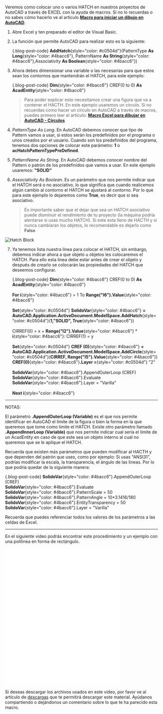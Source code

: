 Veremos como colocar uno o varios HATCH en nuestros proyectos de AutoCAD a través de EXCEL con la ayuda de macros. Si no lo recuerdas o no sabes cómo hacerlo ve al artículo **[Macro para iniciar un dibujo en AutoCAD](/blog/macro-para-iniciar-un-dibujo-en-autocad)**.

1. Abre Excel y ten preparado el editor de Visual Basic.
2. La función que permite AutoCAD para realizar esto es la siguiente:

    {.blog-post-code}
    **AddHatch**{style="color: #c0504d"}(PatternType **As Long**{style="color: #4bacc6"}, PatternName **As String**{style="color: #4bacc6"},Associativity **As Boolean**{style="color: #4bacc6"}) 

3. Ahora debes dimensionar una variable o las necesarias para que estos sean los contornos que mantendrán el HATCH, para este ejemplo:

    {.blog-post-code}
    **Dim**{style="color: #4bacc6"} CREF(0 to 0) **As AcadEntity**{style="color: #4bacc6"} 
   
    > Para poder explicar esto necesitamos crear una figura que va a contener el HACTH. En este ejemplo usaremos un círculo. Si no recuerdas como hacer un círculo en AutoCAD a través de macros, puedes primero leer el artículo: **[Macro Excel para dibujar en AutoCAD - Círculos](/blog/macro-excel-para-dibujar-en-autocad-circulos)**

4. *PatternType As Long*. En AutoCAD debemos conocer que tipo de Pattern vamos a usar, si estos serán los predefinidos por el programa o unos creados por el usuario. Cuando son los predefinidos del programa, tenemos dos opciones de colocar este parámetro: **1** o **acHatchPatternTypePreDefined**.

5. *PatternName As String*. En AutoCAD debemos conocer nombre del Pattern o patrón de los predefinidos que vamos a usar. En este ejemplo usaremos: **"SOLID"**

6. *Associativity As Boolean*. Es un parámetro que nos permite indicar que el HATCH será o no asociativo, lo que significa que cuando realicemos algún cambio al contorno el HATCH se ajustará al contorno. Por lo que para este ejemplo lo dejaremos como **True**, es decir que si sea asociativo.

    > Es importante saber que el dejar que sea un HATCH asociativo puede disminuir el rendimiento de tu proyecto (la máquina podría alentarse si usas mucho HATCH). Si este esta lleno de HACTH y si nunca cambiaran los objetos, lo recomendable es dejarlo como **False**

![Hatch Block](/storage/images/posts/Hatch-Blog.png)

7. Ya tenemos lista nuestra linea para colocar el HATCH, sin embargo, debemos indicar ahora a que objeto u objetos les colocaremos el HATCH. Para ello esta linea debe estar antes de crear el objeto y después de crearlo se colocarán las propiedades del HATCH que deseemos configurar.

   {.blog-post-code}
   **Dim**{style="color: #4bacc6"} CREF(0 to 0) **As AcadEntity**{style="color: #4bacc6"}<br><br>
   **For i**{style="color: #4bacc6"} = 1 To **Range("I6").Value**{style="color: #4bacc6"}<br><br>
   **Set**{style="color: #c0504d"} **SolidoVar**{style="color: #4bacc6"} **= AutoCAD.Application.ActiveDocument.ModelSpace.AddHatch**{style="color: #c0504d"}(**1,"SOLID", True**{style="color: #4bacc6"})<br><br>
   CIRREF(0) = x + **Range("I2").Value**{style="color: #4bacc6"} * **i**{style="color: #4bacc6"}: CIRREF(1) = y<br><br>
   **Set**{style="color: #c0504d"} **CREF (0)**{style="color: #4bacc6"} **= AutoCAD.Application.ActiveDocument.ModelSpace.AddCircle**{style="color: #c0504d"}(**CIRREF, Range("I5").Value**{style="color: #4bacc6"})<br>
   **CREF(0)**{style="color: #4bacc6"}**.Layer =**{style="color: #c0504d"} "2"<br><br>
   **SolidoVar**{style="color: #4bacc6"}.AppendOuterLoop (CREF)<br>
   **SolidoVar**{style="color: #4bacc6"}.Evaluate<br>
   **SolidoVar**{style="color: #4bacc6"}.Layer = "Varilla"<br><br>
   **Next i**{style="color: #4bacc6"}

---

NOTAS:

El parámetro **.AppendOuterLoop (Variable)** es el que nos permite identificar en AutoCAD el limite de la figura o bien la forma en la que queremos que tome como limite el HATCH. Existe otro parámetro llamado **.AppendInnerLoop (Variable)** que nos permite indicar cual sería el limite de un AcadEntity en caso de que este sea un objeto interno al cual no queremos que se le aplique el HATCH.

Recuerda que existen más parámetros que pueden modificar al HACTH y que dependen del patrón que uses, como por ejemplo: Si usas "ANSI31", podrías modificar la escala, la transparencia, el ángulo de las lineas. Por lo que podría quedar de la siguiente manera:

{.blog-post-code}
**SolidoVar**{style="color: #4bacc6"}.AppendOuterLoop (CREF)<br>
**SolidoVar**{style="color: #4bacc6"}.Evaluate<br>
**SolidoVar**{style="color: #4bacc6"}.PatternScale = 50<br>
**SolidoVar**{style="color: #4bacc6"}.PatternAngle = 10*3.1416/180<br>
**SolidoVar**{style="color: #4bacc6"}.EntityTransparency = 50<br>
**SolidoVar**{style="color: #4bacc6"}.Layer = "Varilla"

Recuerda que puedes referenciar todos los valores de los parámetros a las celdas de Excel.

---

En el siguiente video podrás encontrar este procedimiento y un ejemplo con una polilinea en forma de rectángulo.

<iframe loading="lazy" id="embed_video" class="pagelayer-video-iframe" width="75%" height="450px" src="//www.youtube.com/embed/Q-Ut-hyptE0?&amp;autoplay=0&amp;mute=0&amp;loop=0&amp;playlist=Q-Ut-hyptE0" frameborder="0"></iframe>

Si deseas descargar los archivos usados en este video, por favor ve al artículo de [descargas](/area-de-descargas) que te permitirá descargar este material. Ayúdanos compartiendo o dejándonos un comentario sobre lo que te ha parecido esta macro.